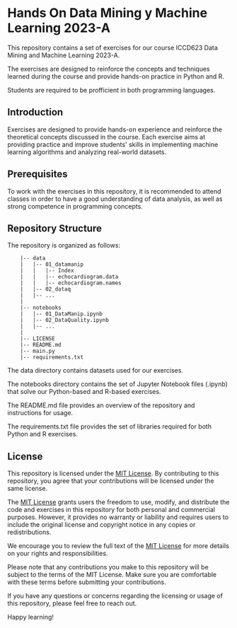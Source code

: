 # Hands On Data Mining y Machine Learning 2023-A

This repository contains a set of exercises for our course ICCD623 Data Mining and Machine Learning 2023-A.

The exercises are designed to reinforce the concepts and techniques learned during the course and provide hands-on practice in Python and R.

Students are required to be profficient in both programming languages.

## Introduction

Exercises are designed to provide hands-on experience and reinforce the theoretical concepts discussed in the course. Each exercise aims at providing practice and improve students' skills in implementing machine learning algorithms and analyzing real-world datasets.

## Prerequisites

To work with the exercises in this repository, it is recommended to attend classes in order to have a good understanding of data analysis, as well as strong competence in programming concepts.

## Repository Structure

The repository is organized as follows:

```
    |-- data
    |   |-- 01_datamanip
    |   |   |-- Index
    |   |   |-- echocardiogram.data
    |   |   |-- echocardiogram.names 
    |   |-- 02_dataq
    |   |-- ...
    |
    |-- notebooks
    |   |-- 01_DataManip.ipynb
    |   |-- 02_DataQuality.ipynb
    |   |-- ...
    |
    |-- LICENSE
    |-- README.md
    |-- main.py
    |-- requirements.txt
```

The data directory contains datasets used for our exercises.

The notebooks directory contains the set of Jupyter Notebook files (.ipynb) that solve our Python-based and R-based exercises.

The README.md file provides an overview of the repository and instructions for usage.

The requirements.txt file provides the set of libraries required for both Python and R exercises.
## License

This repository is licensed under the [MIT License](LICENSE). By contributing to this repository, you agree that your contributions will be licensed under the same license.

The [MIT License](LICENSE) grants users the freedom to use, modify, and distribute the code and exercises in this repository for both personal and commercial purposes. However, it provides no warranty or liability and requires users to include the original license and copyright notice in any copies or redistributions.

We encourage you to review the full text of the [MIT License](LICENSE) for more details on your rights and responsibilities.

Please note that any contributions you make to this repository will be subject to the terms of the MIT License. Make sure you are comfortable with these terms before submitting your contributions.

If you have any questions or concerns regarding the licensing or usage of this repository, please feel free to reach out.

Happy learning!